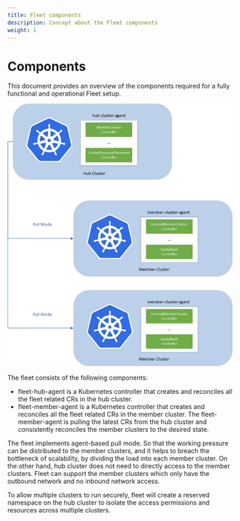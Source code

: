 ```yaml
---
title: Fleet components
description: Concept about the Fleet components
weight: 1
---
```


# Components

This document provides an overview of the components required for a fully functional and operational Fleet setup.

![](/images/en/docs/concepts/components/architecture.jpg)

The fleet consists of the following components:
- fleet-hub-agent is a Kubernetes controller that creates and reconciles all the fleet related CRs in the hub cluster.
- fleet-member-agent is a Kubernetes controller that creates and reconciles all the fleet related CRs in the member cluster.
The fleet-member-agent is pulling the latest CRs from the hub cluster and consistently reconciles the member clusters to
the desired state.

The fleet implements agent-based pull mode. So that the working pressure can be distributed to the member clusters, and it
helps to breach the bottleneck of scalability, by dividing the load into each member cluster. On the other hand, hub
cluster does not need to directly access to the member clusters. Fleet can support the member clusters which only have 
the outbound network and no inbound network access.

To allow multiple clusters to run securely, fleet will create a reserved namespace on the hub cluster to isolate the access permissions and
resources across multiple clusters.